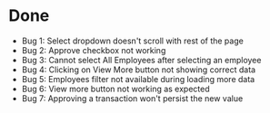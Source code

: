 # Done
- Bug 1: Select dropdown doesn't scroll with rest of the page
- Bug 2: Approve checkbox not working
- Bug 3: Cannot select All Employees after selecting an employee
- Bug 4: Clicking on View More button not showing correct data
- Bug 5: Employees filter not available during loading more data
- Bug 6: View more button not working as expected
- Bug 7: Approving a transaction won't persist the new value
